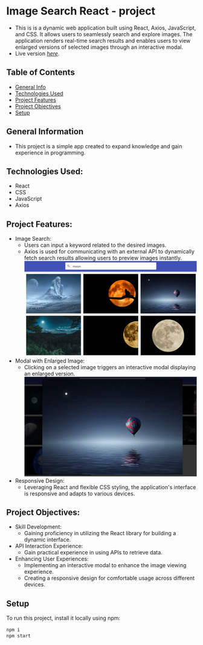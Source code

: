 # Image Search React - project

- This is is a dynamic web application built using React, Axios, JavaScript, and CSS. It allows users to seamlessly search and explore images. The application renders real-time search results and enables users to view enlarged versions of selected images through an interactive modal.
- Live version [_here_]([https://pawelwiteckiwawrzyniak.github.io/website-project/](https://pawelwiteckiwawrzyniak.github.io/image-search-react-project/)).

## Table of Contents

- [General Info](#general-information)
- [Technologies Used](#technologies-used)
- [Project Features](#project-features)
- [Project Objectives](#project-objectives)
- [Setup](#setup)

## General Information

- This project is a simple app created to expand knowledge and gain
  experience in programming.

## Technologies Used:

- React
- CSS
- JavaScript
- Axios

## Project Features:

- Image Search:
  - Users can input a keyword related to the desired images.
  - Axios is used for communicating with an external API to dynamically fetch search results allowing users to preview images instantly.
    ![fetch results](./assets/moon.png)
- Modal with Enlarged Image:
  - Clicking on a selected image triggers an interactive modal displaying an enlarged version.
    ![large image](./assets/largemoon.png)
- Responsive Design:
  - Leveraging React and flexible CSS styling, the application's interface is responsive and adapts to various devices.

## Project Objectives:

- Skill Development:
  - Gaining proficiency in utilizing the React library for building a dynamic interface.
- API Interaction Experience:
  - Gain practical experience in using APIs to retrieve data.
- Enhancing User Experiences:
  - Implementing an interactive modal to enhance the image viewing experience.
  - Creating a responsive design for comfortable usage across different devices.

## Setup

To run this project, install it locally using npm:

```
npm i
npm start
```
